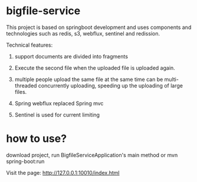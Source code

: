 # bigfile-service

This project is based on springboot development and uses components and technologies such as redis, s3, webflux, sentinel and redission.

Technical features:

1. support documents are divided into fragments

2. Execute the second file when the uploaded file is uploaded again.

3. multiple people upload the same file at the same time can be multi-threaded concurrently uploading, speeding up the uploading of large files.

4. Spring webflux replaced Spring mvc

5. Sentinel is used for current limiting

# how to use?
download project, run BigfileServiceApplication's main method or mvn spring-boot:run

Visit the page: http://127.0.0.1:10010/index.html
